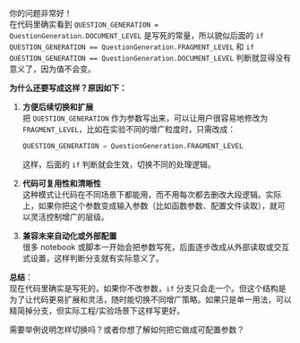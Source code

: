 你的问题非常好！  
在代码里确实看到 `QUESTION_GENERATION = QuestionGeneration.DOCUMENT_LEVEL` 是写死的常量，所以貌似后面的 `if QUESTION_GENERATION == QuestionGeneration.FRAGMENT_LEVEL` 和 `if QUESTION_GENERATION == QuestionGeneration.DOCUMENT_LEVEL` 判断就显得没有意义了，因为值不会变。

**为什么还要写成这样？原因如下：**

1. **方便后续切换和扩展**  
   把 `QUESTION_GENERATION` 作为参数写出来，可以让用户很容易地修改为 `FRAGMENT_LEVEL`，比如在实验不同的增广粒度时，只需改成：
   ```python
   QUESTION_GENERATION = QuestionGeneration.FRAGMENT_LEVEL
   ```
   这样，后面的 `if` 判断就会生效，切换不同的处理逻辑。

2. **代码可复用性和清晰性**  
   这种模式让代码在不同场景下都能用，而不用每次都去删改大段逻辑。实际上，如果你把这个参数变成输入参数（比如函数参数、配置文件读取），就可以灵活控制增广的层级。

3. **兼容未来自动化或外部配置**  
   很多 notebook 或脚本一开始会把参数写死，后面逐步改成从外部读取或交互式设置，这样判断分支就有实际意义了。

**总结**：  
现在代码里确实是写死的，如果你不改参数，`if` 分支只会走一个。但这个结构是为了让代码更易扩展和灵活，随时能切换不同增广策略。如果只是单一用法，可以精简掉分支，但实际工程/实验场景下这样写更好。

需要举例说明怎样切换吗？或者你想了解如何把它做成可配置参数？    